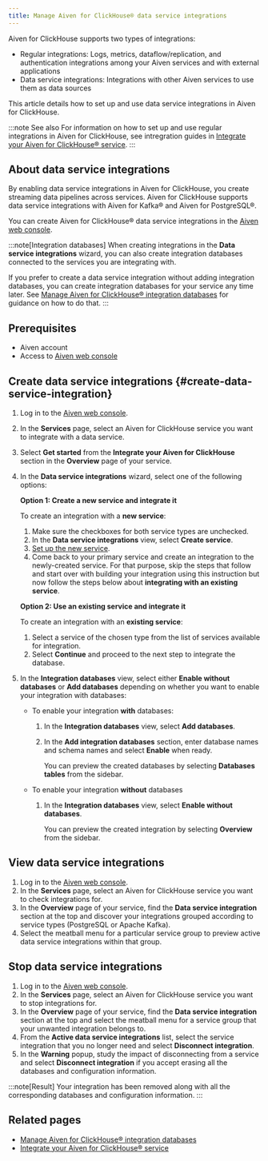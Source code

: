 ```yaml
---
title: Manage Aiven for ClickHouse® data service integrations
---
```


Aiven for ClickHouse supports two types of integrations:

-   Regular integrations: Logs, metrics, dataflow/replication, and
    authentication integrations among your Aiven services and with
    external applications
-   Data service integrations: Integrations with other Aiven services to
    use them as data sources

This article details how to set up and use data service integrations in
Aiven for ClickHouse.

:::note See also
For information on how to set up and use regular integrations in Aiven
for ClickHouse, see intregration guides in
[Integrate your Aiven for ClickHouse® service](/docs/products/clickhouse/howto/list-integrations).
:::

## About data service integrations

By enabling data service integrations in Aiven for ClickHouse, you
create streaming data pipelines across services. Aiven for ClickHouse
supports data service integrations with Aiven for Kafka® and Aiven for
PostgreSQL®.

You can create Aiven for ClickHouse® data service integrations in the
[Aiven web console](https://console.aiven.io/).

:::note[Integration databases]
When creating integrations in the **Data service integrations** wizard,
you can also create integration databases connected to the services you
are integrating with.

If you prefer to create a data service integration without adding
integration databases, you can create integration databases for your
service any time later. See
[Manage Aiven for ClickHouse® integration databases](/docs/products/clickhouse/howto/integration-databases) for guidance on how to do that.
:::

## Prerequisites

-   Aiven account
-   Access to [Aiven web console](https://console.aiven.io/)

## Create data service integrations {#create-data-service-integration}

1.  Log in to the [Aiven web console](https://console.aiven.io/).

2.  In the **Services** page, select an Aiven for ClickHouse service you
    want to integrate with a data service.

3.  Select **Get started** from the **Integrate your Aiven for
    ClickHouse** section in the **Overview** page of your service.

4.  In the **Data service integrations** wizard, select one of the
    following options:

    **Option 1: Create a new service and integrate it**

    To create an integration with a **new service**:

    1.  Make sure the checkboxes for both service types are unchecked.
    2.  In the **Data service integrations** view, select **Create
        service**.
    3.  [Set up the new service](/docs/platform/howto/create_new_service).
    4.  Come back to your primary service and create an integration to
        the newly-created service. For that purpose, skip the steps that
        follow and start over with building your integration using this
        instruction but now follow the steps below about **integrating
        with an existing service**.

    **Option 2: Use an existing service and integrate it**

    To create an integration with an **existing service**:

    1.  Select a service of the chosen type from the list of services
        available for integration.
    2.  Select **Continue** and proceed to the next step to integrate
        the database.

5.  In the **Integration databases** view, select either **Enable
    without databases** or **Add databases** depending on whether you
    want to enable your integration with databases:

    -   To enable your integration **with** databases:
        1.  In the **Integration databases** view, select **Add
            databases**.

        2.  In the **Add integration databases** section, enter database
            names and schema names and select **Enable** when ready.

            You can preview the created databases by selecting
            **Databases tables** from the sidebar.
    -   To enable your integration **without** databases
        1.  In the **Integration databases** view, select **Enable
            without databases**.

            You can preview the created integration by selecting
            **Overview** from the sidebar.

## View data service integrations

1.  Log in to the [Aiven web console](https://console.aiven.io/).
2.  In the **Services** page, select an Aiven for ClickHouse service you
    want to check integrations for.
3.  In the **Overview** page of your service, find the **Data service
    integration** section at the top and discover your integrations
    grouped according to service types (PostgreSQL or Apache Kafka).
4.  Select the meatball menu for a particular service group to preview
    active data service integrations within that group.

## Stop data service integrations

1.  Log in to the [Aiven web console](https://console.aiven.io/).
2.  In the **Services** page, select an Aiven for ClickHouse service you
    want to stop integrations for.
3.  In the **Overview** page of your service, find the **Data service
    integration** section at the top and select the meatball menu for a
    service group that your unwanted integration belongs to.
4.  From the **Active data service integrations** list, select the
    service integration that you no longer need and select **Disconnect
    integration**.
5.  In the **Warning** popup, study the impact of disconnecting from a
    service and select **Disconnect integration** if you accept erasing
    all the databases and configuration information.

:::note[Result]
Your integration has been removed along with all the corresponding
databases and configuration information.
:::

## Related pages

-   [Manage Aiven for ClickHouse® integration databases](/docs/products/clickhouse/howto/integration-databases)
-   [Integrate your Aiven for ClickHouse® service](/docs/products/clickhouse/howto/list-integrations)
